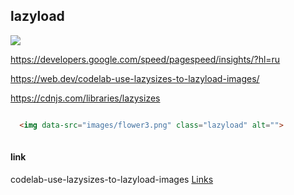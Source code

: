 
## lazyload

![](../../img/lazyload-console.png)

https://developers.google.com/speed/pagespeed/insights/?hl=ru

https://web.dev/codelab-use-lazysizes-to-lazyload-images/

https://cdnjs.com/libraries/lazysizes

```html

  <img data-src="images/flower3.png" class="lazyload" alt="">
	
```

#### link

codelab-use-lazysizes-to-lazyload-images [Links](https://web.dev/codelab-use-lazysizes-to-lazyload-images/)





